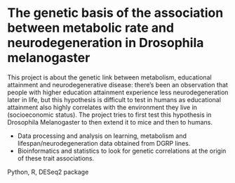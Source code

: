 # The genetic basis of the association between metabolic rate and neurodegeneration in Drosophila melanogaster

This project is about the genetic link between metabolism, educational attainment and neurodegenerative disease: there’s been an observation that people with higher education attainment experience less neurodegeneration later in life, but this hypothesis is difficult to test in humans as educational attainment also highly correlates with the environment they live in (socioeconomic status). The project tries to first test this hypothesis in Drosophila Melanogaster to then extend it to mice and then to humans.

- Data processing and analysis on learning, metabolism and lifespan/neurodegeneration data obtained from DGRP lines. 
- Bioinformatics and statistics to look for genetic correlations at the origin of these trait associations.

Python, R, DESeq2 package
